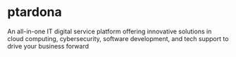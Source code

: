 # ptardona
An all-in-one IT digital service platform offering innovative solutions in cloud computing, cybersecurity, software development, and tech support to drive your business forward
